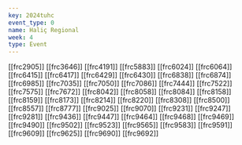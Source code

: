 ```yaml
---
key: 2024tuhc
event_type: 0
name: Haliç Regional
week: 4
type: Event
---
```

[[frc2905]]
[[frc3646]]
[[frc4191]]
[[frc5883]]
[[frc6024]]
[[frc6064]]
[[frc6415]]
[[frc6417]]
[[frc6429]]
[[frc6430]]
[[frc6838]]
[[frc6874]]
[[frc6985]]
[[frc7035]]
[[frc7050]]
[[frc7086]]
[[frc7444]]
[[frc7522]]
[[frc7575]]
[[frc7672]]
[[frc8042]]
[[frc8058]]
[[frc8084]]
[[frc8158]]
[[frc8159]]
[[frc8173]]
[[frc8214]]
[[frc8220]]
[[frc8308]]
[[frc8500]]
[[frc8557]]
[[frc8777]]
[[frc9025]]
[[frc9070]]
[[frc9231]]
[[frc9247]]
[[frc9281]]
[[frc9436]]
[[frc9447]]
[[frc9464]]
[[frc9468]]
[[frc9469]]
[[frc9490]]
[[frc9502]]
[[frc9523]]
[[frc9565]]
[[frc9583]]
[[frc9591]]
[[frc9609]]
[[frc9625]]
[[frc9690]]
[[frc9692]]

